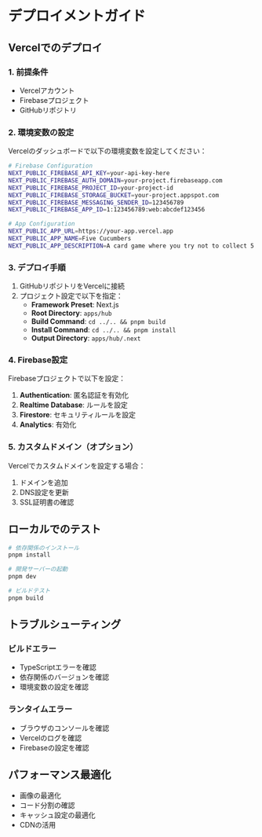 # デプロイメントガイド

## Vercelでのデプロイ

### 1. 前提条件
- Vercelアカウント
- Firebaseプロジェクト
- GitHubリポジトリ

### 2. 環境変数の設定

Vercelのダッシュボードで以下の環境変数を設定してください：

```bash
# Firebase Configuration
NEXT_PUBLIC_FIREBASE_API_KEY=your-api-key-here
NEXT_PUBLIC_FIREBASE_AUTH_DOMAIN=your-project.firebaseapp.com
NEXT_PUBLIC_FIREBASE_PROJECT_ID=your-project-id
NEXT_PUBLIC_FIREBASE_STORAGE_BUCKET=your-project.appspot.com
NEXT_PUBLIC_FIREBASE_MESSAGING_SENDER_ID=123456789
NEXT_PUBLIC_FIREBASE_APP_ID=1:123456789:web:abcdef123456

# App Configuration
NEXT_PUBLIC_APP_URL=https://your-app.vercel.app
NEXT_PUBLIC_APP_NAME=Five Cucumbers
NEXT_PUBLIC_APP_DESCRIPTION=A card game where you try not to collect 5 cucumbers
```

### 3. デプロイ手順

1. GitHubリポジトリをVercelに接続
2. プロジェクト設定で以下を指定：
   - **Framework Preset**: Next.js
   - **Root Directory**: `apps/hub`
   - **Build Command**: `cd ../.. && pnpm build`
   - **Install Command**: `cd ../.. && pnpm install`
   - **Output Directory**: `apps/hub/.next`

### 4. Firebase設定

Firebaseプロジェクトで以下を設定：

1. **Authentication**: 匿名認証を有効化
2. **Realtime Database**: ルールを設定
3. **Firestore**: セキュリティルールを設定
4. **Analytics**: 有効化

### 5. カスタムドメイン（オプション）

Vercelでカスタムドメインを設定する場合：
1. ドメインを追加
2. DNS設定を更新
3. SSL証明書の確認

## ローカルでのテスト

```bash
# 依存関係のインストール
pnpm install

# 開発サーバーの起動
pnpm dev

# ビルドテスト
pnpm build
```

## トラブルシューティング

### ビルドエラー
- TypeScriptエラーを確認
- 依存関係のバージョンを確認
- 環境変数の設定を確認

### ランタイムエラー
- ブラウザのコンソールを確認
- Vercelのログを確認
- Firebaseの設定を確認

## パフォーマンス最適化

- 画像の最適化
- コード分割の確認
- キャッシュ設定の最適化
- CDNの活用
